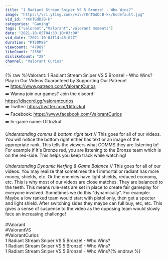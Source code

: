 ```yaml
---
title: "1 Radiant Stream Sniper VS 5 Bronze! - Who Wins?"
image: "https:\/\/i.ytimg.com\/vi\/rKnTGdDJB-k\/hqdefault.jpg"
vid_id: "rKnTGdDJB-k"
categories: "Gaming"
tags: ["valorant","Valorant","valorant moments"]
date: "2021-10-05T04:33:10+03:00"
vid_date: "2021-10-04T14:45:02Z"
duration: "PT20M8S"
viewcount: "47989"
likeCount: "2556"
dislikeCount: "28"
channel: "Valorant Curios"
---
```

{% raw %}Valorant: 1 Radiant Stream Sniper VS 5 Bronze! - Who Wins?<br />Play in Our Videos Guaranteed by Supporting Our Patreon!<br />➡️ <a rel="nofollow" target="blank" href="https://www.patreon.com/ValorantCurios">https://www.patreon.com/ValorantCurios</a><br />➡️ Wanna join our games? Join the discord! <a rel="nofollow" target="blank" href="https://discord.gg/valorantcurios">https://discord.gg/valorantcurios</a><br />➡️ Twitter: <a rel="nofollow" target="blank" href="https://twitter.com/Dittozkul">https://twitter.com/Dittozkul</a><br />➡️ Facebook: <a rel="nofollow" target="blank" href="https://www.facebook.com/ValorantCurios">https://www.facebook.com/ValorantCurios</a><br />➡️ In-game name: Dittozkul<br /><br />*Understanding comms &amp; bottom right text* // This goes for all of our videos. You will notice the bottom right either has text or an image of the appropriate rank. This tells the viewers what COMMS they are listening to! For example if it's Bronze red, you are listening to the Bronze team which is on the red-side. This helps you keep track while watching!<br /><br />*Understanding Dynamic Nerfing &amp; Game Balance* // This goes for all of our videos. You may realize that sometimes the 1 immortal or radiant has more money, shields, etc. Or the enemies have light shields, reduced economy, etc. This is why most of our videos are close matches. They are balanced to the teeth. This means rule-sets are set in place to create fair gameplay for everyone involved. Sometimes we do this &quot;dynamically&quot;. For example: Maybe a low ranked team would start with pistol only, then get a specter and light shield. After switching sides they maybe can full buy, etc, etc. This gives a sense of suspense to the video as the opposing team would slowly face an increasing challenge!<br /><br />#Valorant<br />#ValorantVS<br />#ValorantCurios<br />1 Radiant Stream Sniper VS 5 Bronze! - Who Wins?<br />1 Radiant Stream Sniper VS 5 Bronze! - Who Wins?<br />1 Radiant Stream Sniper VS 5 Bronze! - Who Wins?{% endraw %}
